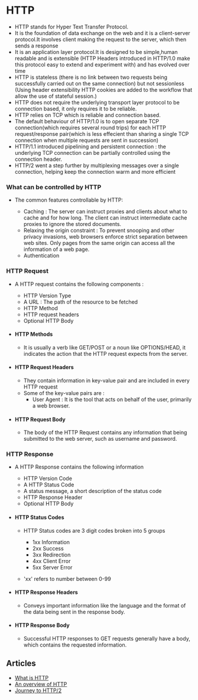 # HTTP

- HTTP stands for Hyper Text Transfer Protocol.
- It is the foundation of data exchange on the web and it is a client-server protocol.It involves client making the request to the server, which then sends a response
- It is an application layer protocol.It is designed to be simple,human readable and is extensible (HTTP Headers introduced in HTTP/1.0 make this protocol easy to extend and experiment with) and has evolved over time
- HTTP is stateless (there is no link between two requests being successfully carried out on the same connection) but not sessionless (Using header extensibility HTTP cookies are added to the workflow that allow the use of stateful session.)
- HTTP does not require the underlying transport layer protocol to be connection based, it only requires it to be reliable. 
- HTTP relies on TCP which is reliable and connection based. 
- The default behaviour of HTTP/1.0 is to open separate TCP connection(which requires several round trips) for each HTTP request/response pair(which is less effecient than sharing a single TCP connection when multiple requests are sent in succession)
- HTTP/1.1 introduced pipelining and persistent connection : the underlying TCP connection can be partially controlled using the connection header.
- HTTP/2 went a step further by multiplexing messages over a single connection, helping keep the connection warm and more efficient

### What can be controlled by HTTP

- The common features controllable by HTTP:

    - Caching : The server can instruct proxies and clients about what to cache and for how long. The client can instruct intermediate cache proxies to ignore the stored documents.
    - Relaxing the origin constraint : To prevent snooping and other privacy invasions, web browsers enforce strict separation between web sites. Only pages from the same origin can access all the information of a web page.
    - Authentication



### HTTP Request

- A HTTP request contains the following components : 

    - HTTP Version Type
    - A URL : The path of the resource to be fetched
    - HTTP Method
    - HTTP request headers
    - Optional HTTP Body


- #### HTTP Methods

    - It is usually a verb like GET/POST or a noun like OPTIONS/HEAD, it indicates the action that the HTTP request expects from the server.

- #### HTTP Request Headers

    - They contain information in key-value pair and are included in every HTTP request
    - Some of the key-value pairs are :
        - User Agent : It is the tool that acts on behalf of the user, primarily a web browser.


- #### HTTP Request Body

    - The body of the HTTP Request contains any information that being submitted to the web server, such as username and password.

### HTTP Response 

- A HTTP Response contains the following information

    - HTTP Version Code 
    - A HTTP Status Code
    - A status message, a short description of the status code
    - HTTP Response Header
    - Optional HTTP Body

- #### HTTP Status Codes

    - HTTP Status codes are 3 digit codes broken into 5 groups 
        - 1xx Information
        - 2xx Success 
        - 3xx Redirection
        - 4xx Client Error
        - 5xx Server Error

    - 'xx' refers to number between 0-99

- #### HTTP Response Headers

    - Conveys important information like the language and the format of the data being sent in the response body.
 
- #### HTTP Response Body

    - Successful HTTP responses to GET requests generally have a body, which contains the requested information.


## Articles

- [What is HTTP](https://www.cloudflare.com/en-gb/learning/ddos/glossary/hypertext-transfer-protocol-http/)
- [An overview of HTTP](https://developer.mozilla.org/en-US/docs/Web/HTTP/Overview)
- [Journey to HTTP/2](https://kamranahmed.info/blog/2016/08/13/http-in-depth)